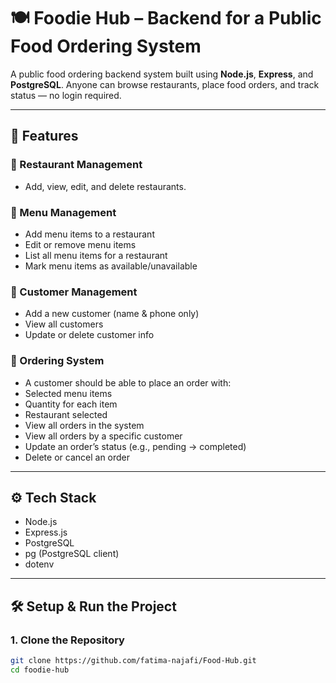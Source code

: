 # 🍽️ Foodie Hub – Backend for a Public Food Ordering System

A public food ordering backend system built using **Node.js**, **Express**, and **PostgreSQL**. Anyone can browse restaurants, place food orders, and track status — no login required.

---

## 📌 Features

### 🏪 Restaurant Management
- Add, view, edit, and delete restaurants.

### 🧾 Menu Management
- Add menu items to a restaurant
- Edit or remove menu items
- List all menu items for a restaurant
-  Mark menu items as available/unavailable

### 👤 Customer Management
- Add a new customer (name & phone only)
- View all customers
- Update or delete customer info

### 🛒 Ordering System
- A customer should be able to place an order with:
- Selected menu items
-  Quantity for each item
-  Restaurant selected
-  View all orders in the system
- View all orders by a specific customer
-  Update an order’s status (e.g., pending → completed)
-  Delete or cancel an order

---

## ⚙️ Tech Stack

- Node.js
- Express.js
- PostgreSQL
- pg (PostgreSQL client)
- dotenv

---
## 🛠️ Setup & Run the Project

### 1. Clone the Repository

```bash
git clone https://github.com/fatima-najafi/Food-Hub.git
cd foodie-hub
